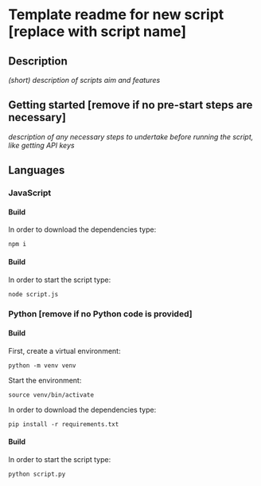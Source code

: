 # Template readme for new script [replace with script name]
## Description
_(short) description of scripts aim and features_

## Getting started [remove if no pre-start steps are necessary]
_description of any necessary steps to undertake before running the script, like getting API keys_

## Languages
### JavaScript
#### Build
In order to download the dependencies type:
```shell
npm i
```

#### Build
In order to start the script type:
```shell
node script.js
```

### Python [remove if no Python code is provided]
#### Build
First, create a virtual environment:
```shell
python -m venv venv
```
Start the environment:
```shell
source venv/bin/activate
```
In order to download the dependencies type:
```shell
pip install -r requirements.txt
```

#### Build
In order to start the script type:
```shell
python script.py
```
